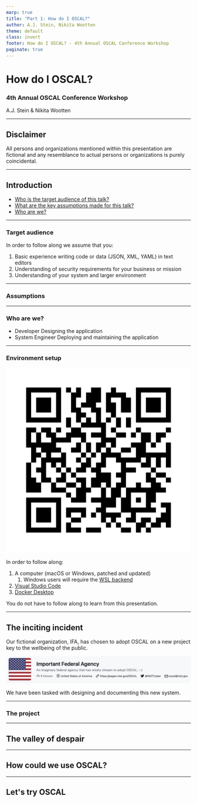 ```yaml
---
marp: true
title: "Part 1: How do I OSCAL?"
author: A.J. Stein, Nikita Wootten
theme: default
class: invert
footer: How do I OSCAL? - 4th Annual OSCAL Conference Workshop
paginate: true
---
```


# How do I OSCAL?
### 4th Annual OSCAL Conference Workshop
A.J. Stein & Nikita Wootten

---

## Disclaimer

<!-- TODO: NIST disclaimer? -->

All persons and organizations mentioned within this presentation are fictional and any resemblance to actual persons or organizations is purely coincidental.

---

## Introduction

* [Who is the target audience of this talk?](#target-audience)
* [What are the key assumptions made for this talk?](#assumptions)
* [Who are we?](#who-are-we)

---

### Target audience

In order to follow along we assume that you:

1. Basic experience writing code or data (JSON, XML, YAML) in text editors
1. Understanding of security requirements for your business or mission
1. Understanding of your system and larger environment

<!-- TODO insert a blurb here reassuring people not in this audience they can also follow along -->

---

### Assumptions

<!-- TODO -->

---

### Who are we?

<!-- TODO include some icons here -->

* Developer
    Designing the application
* System Engineer
    Deploying and maintaining the application

---

### Environment setup

![bg left](./support/qrcode_repo.png)

In order to follow along:

1. A computer (macOS or Windows, patched and updated)
    1. Windows users will require the [WSL backend](https://learn.microsoft.com/en-us/windows/wsl/install)
1. [Visual Studio Code](https://code.visualstudio.com/#alt-downloads)
1. [Docker Desktop](https://www.docker.com/products/docker-desktop/)

You do not have to follow along to learn from this presentation.

---

## The inciting incident

Our fictional organization, IFA, has chosen to adopt OSCAL on a new project key to the wellbeing of the public.

![IFA's GitHub page](./support/ifa_github_screenshot.png)

We have been tasked with designing and documenting this new system.

---

### The project

<!-- TODO introduce the link shortener -->

---

## The valley of despair

<!--
TODO: Create the following slides:
1. How roles interact when documentation is unstructured
2. How roles interact when GRC tooling is not interoperable
-->

---

## How could we use OSCAL?

<!--
TODO: Create the following slides:
How do those roles collaborate with OSCAL? (*a* way they interact, this is not perscriptive)
    1. Developers write SSP store in VCS (GitHub)
    1. VCS copy of SSP uploaded to GRC tool
    1. ISSM reviews in GRC tool
    1. During assessment, assessors send AP to AO/ISSM/developer
    1. Devs submit evidence to assessors in AR against AP in GRC tool
-->

---

## Let's try OSCAL

<!--
5. A new hope (let's try OSCAL) (the bulk of the presentation)
    1. Setup (write metadata with name, party, contact info)
    1. Introduce the application (link shortener)
    2. Describe the system (deployment)
    1.Pick the controls
        * Retrieve a list of controls from our ITSO (from GRC Tool manager for ITSO's office)
        * Perform profile resolution and retrieve derived catalog
        * Compare the output resolved catalog (describe the utility)
    1. Describe the system
        * Review the system (what controlled by who)
        * Perform validation
    1. Write about the system in the SSP
        * Introduce automation with GHA?
    1. Assess the system in the SSP, GRC drops AR
    1. Devs review AR and create POA&M
    1. GRC tool checks POA&M and AR for updates
6. Conclusion (bring back the word document, compare the benefits)
-->
